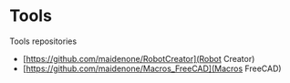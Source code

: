 # Tools
Tools repositories

* [https://github.com/maidenone/RobotCreator](Robot Creator)
* [https://github.com/maidenone/Macros_FreeCAD](Macros FreeCAD)
